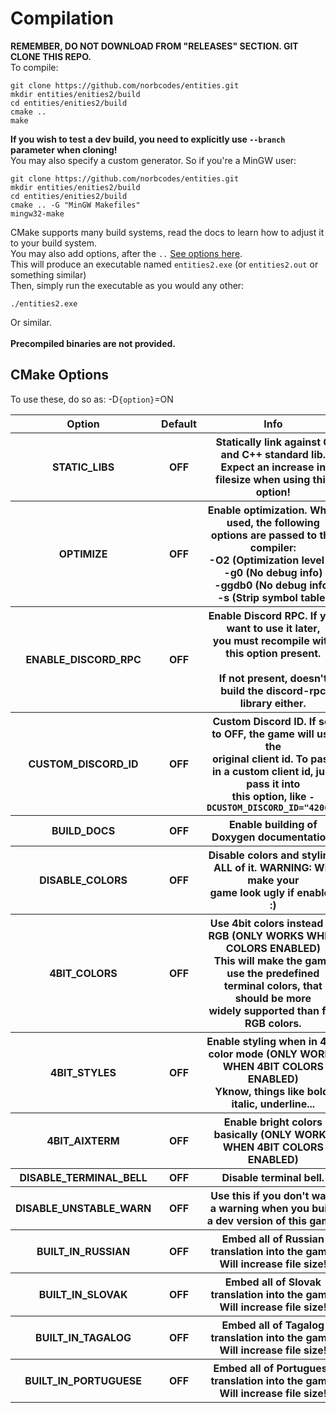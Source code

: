 <h1>Compilation</h1>
<p>
<b>REMEMBER, DO NOT DOWNLOAD FROM "RELEASES" SECTION. GIT CLONE THIS REPO.</b><br>
To compile:
<pre><code>git clone https://github.com/norbcodes/entities.git
mkdir entities/enities2/build
cd entities/enities2/build
cmake ..
make
</code></pre>
<b>If you wish to test a dev build, you need to explicitly use <code>--branch</code> parameter when cloning!</b><br>
You may also specify a custom generator. So if you're a MinGW user:
<pre><code>git clone https://github.com/norbcodes/entities.git
mkdir entities/enities2/build
cd entities/enities2/build
cmake .. -G "MinGW Makefiles"
mingw32-make
</code></pre>
CMake supports many build systems, read the docs to learn how to adjust it to your build system.<br>
You may also add options, after the <code>..</code> <a href="#options">See options here</a>.<br>
This will produce an executable named <code>entities2.exe</code> (or <code>entities2.out</code> or something similar)
<br>
Then, simply run the executable as you would any other:
<pre><code>./entities2.exe</code></pre>
Or similar.<br><br>
<b>Precompiled binaries are not provided.</b>
</p>

<a id="options"></a>
<h2>CMake Options</h2>
<p>To use these, do so as: -D<code>{option}</code>=ON</p>
<table>
    <tr>
        <th>Option</th>
        <th>Default</th>
        <th>Info</th>
    </tr>
    <tr>
        <th>STATIC_LIBS</th>
        <th>OFF</th>
        <th>Statically link against C and C++ standard lib.<br>Expect an increase in filesize when using this option!</th>
    </tr>
    <tr>
        <th>OPTIMIZE</th>
        <th>OFF</th>
        <th>Enable optimization. When used, the following<br>options are passed to the compiler:<br><b>-O2</b> (Optimization level 2)<br><b>-g0</b> (No debug info)<br><b>-ggdb0</b> (No debug info)<br><b>-s</b> (Strip symbol table)</th>
    </tr>
    <tr>
        <th>ENABLE_DISCORD_RPC</th>
        <th>OFF</th>
        <th>Enable Discord RPC. If you want to use it later,<br>you must recompile with this option present.<br><br>If not present, doesn't build the discord-rpc library either.</th>
    </tr>
    <tr>
        <th>CUSTOM_DISCORD_ID</th>
        <th>OFF</th>
        <th>Custom Discord ID. If set to OFF, the game will use the<br> original client id. To pass in a custom client id, just pass it into<br> this option, like <code>-DCUSTOM_DISCORD_ID="42069"</code></th>
    </tr>
    <tr>
        <th>BUILD_DOCS</th>
        <th>OFF</th>
        <th>Enable building of Doxygen documentation.</th>
    </tr>
    <tr>
        <th>DISABLE_COLORS</th>
        <th>OFF</th>
        <th>Disable colors and styling. ALL of it. WARNING: Will make your<br>game look ugly if enabled :)</th>
    </tr>
    <tr>
        <th>4BIT_COLORS</th>
        <th>OFF</th>
        <th>Use 4bit colors instead of RGB (ONLY WORKS WHEN COLORS ENABLED)<br>This will make the game use the predefined terminal colors, that should be more<br>widely supported than full RGB colors.</th>
    </tr>
    <tr>
        <th>4BIT_STYLES</th>
        <th>OFF</th>
        <th>Enable styling when in 4Bit color mode (ONLY WORKS WHEN 4BIT COLORS ENABLED)<br>Yknow, things like bold, italic, underline...</th>
    </tr>
    <tr>
        <th>4BIT_AIXTERM</th>
        <th>OFF</th>
        <th>Enable bright colors basically (ONLY WORKS WHEN 4BIT COLORS ENABLED)</th>
    </tr>
    <tr>
        <th>DISABLE_TERMINAL_BELL</th>
        <th>OFF</th>
        <th>Disable terminal bell.</th>
    </tr>
    <tr>
        <th>DISABLE_UNSTABLE_WARN</th>
        <th>OFF</th>
        <th>Use this if you don't want a warning when you build a dev version of this game.</th>
    </tr>
    <tr>
        <th>BUILT_IN_RUSSIAN</th>
        <th>OFF</th>
        <th>Embed all of Russian translation into the game. Will increase file size!</th>
    </tr>
    <tr>
        <th>BUILT_IN_SLOVAK</th>
        <th>OFF</th>
        <th>Embed all of Slovak translation into the game. Will increase file size!</th>
    </tr>
    <tr>
        <th>BUILT_IN_TAGALOG</th>
        <th>OFF</th>
        <th>Embed all of Tagalog translation into the game. Will increase file size!</th>
    </tr>
    <tr>
        <th>BUILT_IN_PORTUGUESE</th>
        <th>OFF</th>
        <th>Embed all of Portuguese translation into the game. Will increase file size!</th>
    </tr>
</table>